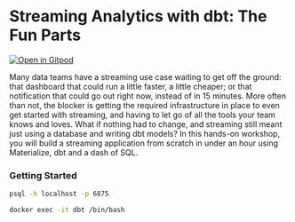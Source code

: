 # Streaming Analytics with dbt: The Fun Parts

[![Open in Gitpod](https://gitpod.io/button/open-in-gitpod.svg)](https://gitpod.io/#https://github.com/MaterializeInc/mz-data-council-2023)

Many data teams have a streaming use case waiting to get off the ground: that dashboard that could run a little faster, a little cheaper; or that notification that could go out right now, instead of in 15 minutes. More often than not, the blocker is getting the required infrastructure in place to even get started with streaming, and having to let go of all the tools your team knows and loves. What if nothing had to change, and streaming still meant just using a database and writing dbt models? In this hands-on workshop, you will build a streaming application from scratch in under an hour using Materialize, dbt and a dash of SQL.

### Getting Started

```bash
psql -h localhost -p 6875
```

```bash
docker exec -it dbt /bin/bash
```